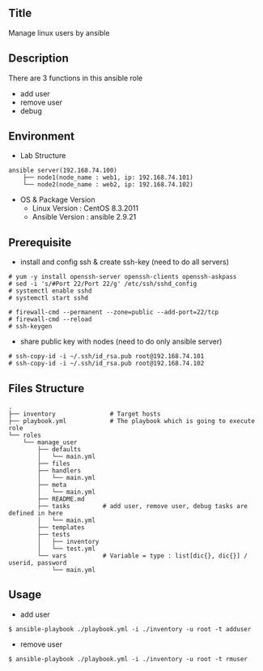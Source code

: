 ## Title
Manage linux users by ansible


## Description
There are 3 functions in this ansible role
- add user
- remove user
- debug


## Environment
- Lab Structure
```
ansible server(192.168.74.100)               
    ├── node1(node_name : web1, ip: 192.168.74.101)
    └── node2(node_name : web2, ip: 192.168.74.102)
```

- OS & Package Version
    - Linux Version : CentOS 8.3.2011
    - Ansible Version : ansible 2.9.21


## Prerequisite
- install and config ssh & create ssh-key (need to do all servers)
```
# yum -y install openssh-server openssh-clients openssh-askpass
# sed -i 's/#Port 22/Port 22/g' /etc/ssh/sshd_config
# systemctl enable sshd
# systemctl start sshd

# firewall-cmd --permanent --zone=public --add-port=22/tcp
# firewall-cmd --reload
# ssh-keygen
```

- share public key with nodes (need to do only ansible server)
```
# ssh-copy-id -i ~/.ssh/id_rsa.pub root@192.168.74.101
# ssh-copy-id -i ~/.ssh/id_rsa.pub root@192.168.74.102
```


## Files Structure
```
.
├── inventory               # Target hosts
├── playbook.yml            # The playbook which is going to execute role
└── roles                 
    └── manage_user       
        ├── defaults
        │   └── main.yml
        ├── files
        ├── handlers
        │   └── main.yml
        ├── meta
        │   └── main.yml
        ├── README.md
        ├── tasks         # add user, remove user, debug tasks are defined in here
        │   └── main.yml
        ├── templates
        ├── tests
        │   ├── inventory
        │   └── test.yml
        └── vars          # Variable = type : list[dic{}, dic{}] / userid, password
            └── main.yml
```


## Usage
- add user
```
$ ansible-playbook ./playbook.yml -i ./inventory -u root -t adduser
```
 
- remove user
```
$ ansible-playbook ./playbook.yml -i ./inventory -u root -t rmuser
```
